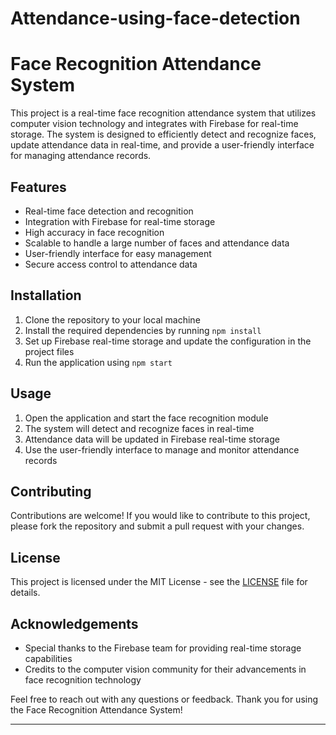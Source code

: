 # Attendance-using-face-detection
# Face Recognition Attendance System

This project is a real-time face recognition attendance system that utilizes computer vision technology and integrates with Firebase for real-time storage. The system is designed to efficiently detect and recognize faces, update attendance data in real-time, and provide a user-friendly interface for managing attendance records.

## Features

- Real-time face detection and recognition
- Integration with Firebase for real-time storage
- High accuracy in face recognition
- Scalable to handle a large number of faces and attendance data
- User-friendly interface for easy management
- Secure access control to attendance data

## Installation

1. Clone the repository to your local machine
2. Install the required dependencies by running `npm install`
3. Set up Firebase real-time storage and update the configuration in the project files
4. Run the application using `npm start`

## Usage

1. Open the application and start the face recognition module
2. The system will detect and recognize faces in real-time
3. Attendance data will be updated in Firebase real-time storage
4. Use the user-friendly interface to manage and monitor attendance records

## Contributing

Contributions are welcome! If you would like to contribute to this project, please fork the repository and submit a pull request with your changes.

## License

This project is licensed under the MIT License - see the [LICENSE](LICENSE) file for details.

## Acknowledgements

- Special thanks to the Firebase team for providing real-time storage capabilities
- Credits to the computer vision community for their advancements in face recognition technology

Feel free to reach out with any questions or feedback. Thank you for using the Face Recognition Attendance System!
****

